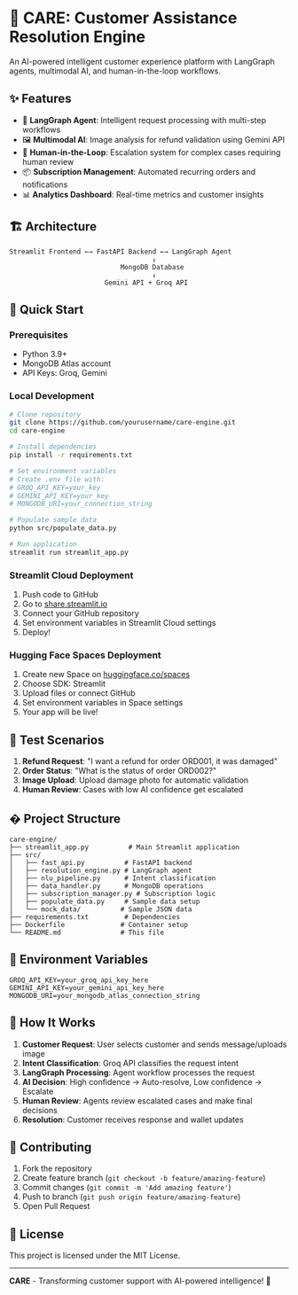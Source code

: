 # 🛒 CARE: Customer Assistance Resolution Engine

An AI-powered intelligent customer experience platform with LangGraph agents, multimodal AI, and human-in-the-loop workflows.

## ✨ Features

- 🤖 **LangGraph Agent**: Intelligent request processing with multi-step workflows
- 🖼️ **Multimodal AI**: Image analysis for refund validation using Gemini API
- 🔄 **Human-in-the-Loop**: Escalation system for complex cases requiring human review
- 📦 **Subscription Management**: Automated recurring orders and notifications
- 📊 **Analytics Dashboard**: Real-time metrics and customer insights

## 🏗️ Architecture

```
Streamlit Frontend ←→ FastAPI Backend ←→ LangGraph Agent
                                    ↓
                            MongoDB Database
                                    ↓
                        Gemini API + Groq API
```

## 🚀 Quick Start

### Prerequisites
- Python 3.9+
- MongoDB Atlas account
- API Keys: Groq, Gemini

### Local Development
```bash
# Clone repository
git clone https://github.com/yourusername/care-engine.git
cd care-engine

# Install dependencies
pip install -r requirements.txt

# Set environment variables
# Create .env file with:
# GROQ_API_KEY=your_key
# GEMINI_API_KEY=your_key  
# MONGODB_URI=your_connection_string

# Populate sample data
python src/populate_data.py

# Run application
streamlit run streamlit_app.py
```

### Streamlit Cloud Deployment
1. Push code to GitHub
2. Go to [share.streamlit.io](https://share.streamlit.io)
3. Connect your GitHub repository
4. Set environment variables in Streamlit Cloud settings
5. Deploy!

### Hugging Face Spaces Deployment
1. Create new Space on [huggingface.co/spaces](https://huggingface.co/spaces)
2. Choose SDK: Streamlit
3. Upload files or connect GitHub
4. Set environment variables in Space settings
5. Your app will be live!

## 🧪 Test Scenarios

1. **Refund Request**: "I want a refund for order ORD001, it was damaged"
2. **Order Status**: "What is the status of order ORD002?"
3. **Image Upload**: Upload damage photo for automatic validation
4. **Human Review**: Cases with low AI confidence get escalated

## �  Project Structure

```
care-engine/
├── streamlit_app.py          # Main Streamlit application
├── src/
│   ├── fast_api.py          # FastAPI backend
│   ├── resolution_engine.py # LangGraph agent
│   ├── nlu_pipeline.py      # Intent classification
│   ├── data_handler.py      # MongoDB operations
│   ├── subscription_manager.py # Subscription logic
│   ├── populate_data.py     # Sample data setup
│   └── mock_data/          # Sample JSON data
├── requirements.txt         # Dependencies
├── Dockerfile              # Container setup
└── README.md               # This file
```

## 🔧 Environment Variables

```env
GROQ_API_KEY=your_groq_api_key_here
GEMINI_API_KEY=your_gemini_api_key_here
MONGODB_URI=your_mongodb_atlas_connection_string
```

## 🎯 How It Works

1. **Customer Request**: User selects customer and sends message/uploads image
2. **Intent Classification**: Groq API classifies the request intent
3. **LangGraph Processing**: Agent workflow processes the request
4. **AI Decision**: High confidence → Auto-resolve, Low confidence → Escalate
5. **Human Review**: Agents review escalated cases and make final decisions
6. **Resolution**: Customer receives response and wallet updates

## 🤝 Contributing

1. Fork the repository
2. Create feature branch (`git checkout -b feature/amazing-feature`)
3. Commit changes (`git commit -m 'Add amazing feature'`)
4. Push to branch (`git push origin feature/amazing-feature`)
5. Open Pull Request

## 📄 License

This project is licensed under the MIT License.

---

**CARE** - Transforming customer support with AI-powered intelligence! 🚀